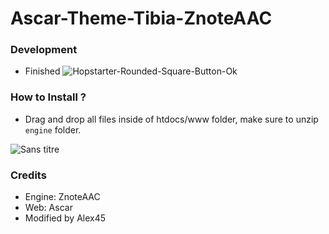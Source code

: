 # Ascar-Theme-Tibia-ZnoteAAC

### Development
- Finished ![Hopstarter-Rounded-Square-Button-Ok](https://user-images.githubusercontent.com/89811188/133524779-24574036-77dd-4a81-b579-8c9c0a6db52e.png)

### How to Install ?

- Drag and drop all files inside of htdocs/www folder, make sure to unzip `engine` folder.



![Sans titre](https://user-images.githubusercontent.com/89811188/133524524-89a344d6-d911-4b7f-9e78-cb146a3dea32.png)

### Credits

- Engine: ZnoteAAC
- Web: Ascar
- Modified by Alex45